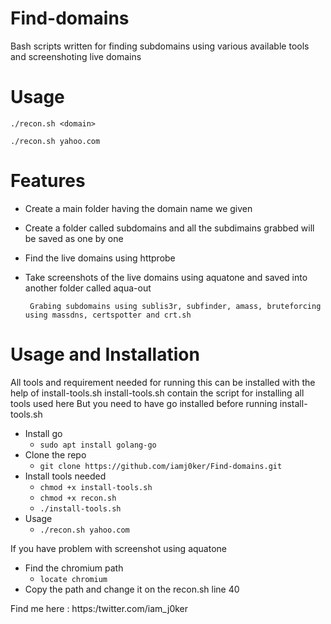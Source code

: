 # Find-domains
Bash scripts written for finding subdomains using various available tools and screenshoting live domains
# Usage
`./recon.sh <domain>`

`./recon.sh yahoo.com`
# Features
- Create a main folder having the domain name we given
- Create a folder called subdomains and all the subdimains grabbed will be saved as one by one
- Find the live domains using httprobe 
- Take screenshots of the live domains using aquatone and saved into another folder called aqua-out

       Grabing subdomains using sublis3r, subfinder, amass, bruteforcing using massdns, certspotter and crt.sh
      
# Usage and Installation
All tools and requirement needed for running this can be installed with the help of install-tools.sh
install-tools.sh contain the script for installing all tools used here
But you need to have go installed before running install-tools.sh
- Install go
    * `sudo apt install golang-go`
- Clone the repo
    * `git clone https://github.com/iamj0ker/Find-domains.git`
- Install tools needed
    * `chmod +x install-tools.sh`
    * `chmod +x recon.sh`
    * `./install-tools.sh`
- Usage
    * `./recon.sh yahoo.com`
    
If you have problem with screenshot using aquatone
- Find the chromium path
    * `locate chromium `
- Copy the path and change it on the recon.sh line 40

Find me here : https:/twitter.com/iam_j0ker
